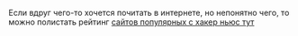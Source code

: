 ---
---
Если вдруг чего-то хочется почитать в интернете, но непонятно чего, то можно полистать рейтинг [сайтов популярных с хакер ньюс тут](https://refactoringenglish.com/tools/hn-popularity/)